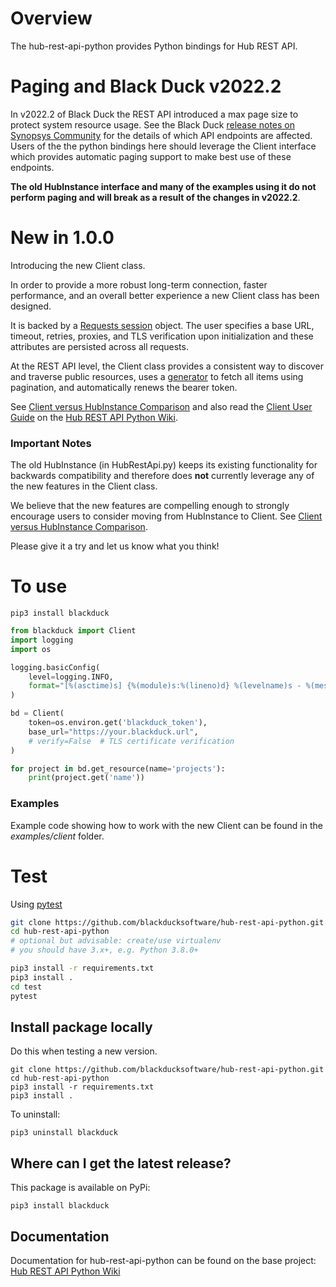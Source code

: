 # Overview

The hub-rest-api-python provides Python bindings for Hub REST API.

# Paging and Black Duck v2022.2

In v2022.2 of Black Duck the REST API introduced a max page size to protect system resource usage. See the Black Duck [release notes on Synopsys Community](https://community.synopsys.com/s/article/Black-Duck-Release-Notes) for the details of which API endpoints are affected. Users of the the python bindings here should leverage the Client interface which provides automatic paging support to make best use of these endpoints.

**The old HubInstance interface and many of the examples using it do not perform paging and will break as a result of the changes in v2022.2**.

# New in 1.0.0

Introducing the new Client class.

In order to provide a more robust long-term connection, faster performance, and an overall better experience a new
Client class has been designed.

It is backed by a [Requests session](https://docs.python-requests.org/en/master/user/advanced/#session-objects) object. The user specifies a base URL, timeout, retries, proxies, and TLS verification upon initialization and these attributes are persisted across all requests.

At the REST API level, the Client class provides a consistent way to discover and traverse public resources, uses a
[generator](https://wiki.python.org/moin/Generators) to fetch all items using pagination, and automatically renews the bearer token.

See [Client versus HubInstance Comparison](https://github.com/blackducksoftware/hub-rest-api-python/wiki/Client-versus-HubInstance-Comparison) and also read the [Client User Guide](https://github.com/blackducksoftware/hub-rest-api-python/wiki/Client-User-Guide) on the [Hub REST API Python Wiki](https://github.com/blackducksoftware/hub-rest-api-python/wiki).

### Important Notes
The old HubInstance (in HubRestApi.py) keeps its existing functionality for backwards compatibility and therefore does **not** currently leverage any of the new features in the Client class.

We believe that the new features are compelling enough to strongly encourage users to consider moving from HubInstance to Client.
See [Client versus HubInstance Comparison](https://github.com/blackducksoftware/hub-rest-api-python/wiki/Client-versus-HubInstance-Comparison).


Please give it a try and let us know what you think!

# To use

```
pip3 install blackduck
```

```python
from blackduck import Client
import logging
import os

logging.basicConfig(
    level=logging.INFO,
    format="[%(asctime)s] {%(module)s:%(lineno)d} %(levelname)s - %(message)s"
)

bd = Client(
    token=os.environ.get('blackduck_token'),
    base_url="https://your.blackduck.url",
    # verify=False  # TLS certificate verification
)

for project in bd.get_resource(name='projects'):
    print(project.get('name'))
```

### Examples

Example code showing how to work with the new Client can be found in the *examples/client* folder.

# Test #
Using [pytest](https://pytest.readthedocs.io/en/latest/contents.html)

```bash
git clone https://github.com/blackducksoftware/hub-rest-api-python.git
cd hub-rest-api-python
# optional but advisable: create/use virtualenv
# you should have 3.x+, e.g. Python 3.8.0+

pip3 install -r requirements.txt
pip3 install .
cd test
pytest
```

## Install package locally

Do this when testing a new version.

```
git clone https://github.com/blackducksoftware/hub-rest-api-python.git
cd hub-rest-api-python
pip3 install -r requirements.txt
pip3 install .
```

To uninstall:

```
pip3 uninstall blackduck
```

## Where can I get the latest release? ##
This package is available on PyPi:

`pip3 install blackduck`

## Documentation ##
Documentation for hub-rest-api-python can be found on the base project:
[Hub REST API Python Wiki](https://github.com/blackducksoftware/hub-rest-api-python/wiki)

